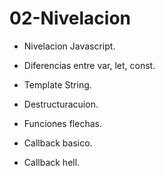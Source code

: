 # 02-Nivelacion

* Nivelacion Javascript.

* Diferencias entre var, let, const.

* Template String.

* Destructuracuion.

* Funciones flechas.

* Callback basico.

* Callback hell.